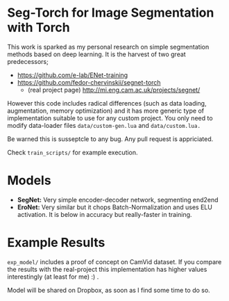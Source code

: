 # Seg-Torch for Image Segmentation with Torch
This work is sparked as my personal research on simple segmentation methods
based on deep learning. It is the harvest of two great predecessors;

* https://github.com/e-lab/ENet-training
* https://github.com/fedor-chervinskii/segnet-torch
    * (real project page) http://mi.eng.cam.ac.uk/projects/segnet/

However this code includes radical differences (such as data loading, augmentation,
memory optimization) and it has more generic type of
implementation suitable to use for any custom project. You only need to modify
data-loader files ```data/custom-gen.lua``` and ```data/custom.lua.```

Be warned this is susseptcle to any bug. Any pull request is appriciated.

Check ```train_scripts/``` for example execution.

# Models
* <b>SegNet:</b> Very simple encoder-decoder network, segmenting end2end
* <b>EroNet:</b> Very similar but it chops Batch-Normalization and uses ELU
activation. It is below in accuracy but really-faster in training.

# Example Results
```exp_model/``` includes a proof of concept on CamVid dataset. If you compare
the results with the real-project this implementation has higher values
interestingly (at least for me) :) .

Model will be shared on Dropbox, as soon as I find some time to do so.
